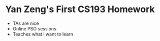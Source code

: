 # Yan Zeng's First CS193 Homework
- TAs are nice
- Online PSO sessions
- Teaches what i want to learn
